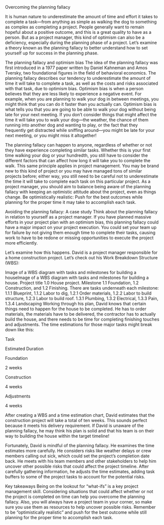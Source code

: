 Overcoming the planning fallacy

It is human nature to underestimate the amount of time and effort it takes to complete a task—from anything as simple as walking the dog to something as complex as completing a project. People generally want to remain hopeful about a positive outcome, and this is a great quality to have as a person. But as a project manager, this kind of optimism can also be a deficiency, especially during the planning phase of a project. Let’s examine a theory known as the planning fallacy to better understand how to set yourself up for success in the planning phase. 

The planning fallacy and optimism bias
The idea of the planning fallacy was first introduced in a 1977 paper written by Daniel Kahneman and Amos Tversky, two foundational figures in the field of behavioral economics. The planning fallacy describes our tendency to underestimate the amount of time it will take to complete a task, as well as the costs and risks associated with that task, due to optimism bias. Optimism bias is when a person believes that they are less likely to experience a negative event. For example, when you are planning to walk your dog in between meetings, you might think that you can do it faster than you actually can. Optimism bias is what tells you that you are going to be able to walk your dog without being late for your next meeting. If you don’t consider things that might affect the time it will take you to walk your dog—the weather, the chance of them running into another dog and wanting to play, or the fact that they frequently get distracted while sniffing around—you might be late for your next meeting, or you might miss it altogether! 

The planning fallacy can happen to anyone, regardless of whether or not they have experience completing similar tasks. Whether this is your first time walking your dog or your hundredth, you still have to consider the different factors that can affect how long it will take you to complete the walk. This same principle applies in project management. You may be brand new to this kind of project or you may have managed tons of similar projects before; either way, you still need to be careful not to underestimate the time it will take to complete each task on this particular project. As a project manager, you should aim to balance being aware of the planning fallacy with keeping an optimistic attitude about the project, even as things change. Be optimistically realistic: Push for the best outcomes while planning for the proper time it may take to accomplish each task.

Avoiding the planning fallacy: A case study
Think about the planning fallacy in relation to yourself as a project manager. If you have planned massive efforts in your project plan with an optimism bias, this planning fallacy could have a major impact on your project execution. You could set your team up for failure by not giving them enough time to complete their tasks, causing work to have to be redone or missing opportunities to execute the project more efficiently.

Let’s examine how this happens. David is a project manager responsible for a home construction project. Let’s check out his Work Breakdown Structure (WBS): 

Image of a WBS diagram with tasks and milestones for building a houseImage of a WBS diagram with tasks and milestones for building a house. Project title 1.0 House project. Milestone 1.1 Foundation, 1.2 Construction, and 1.2 Finishing. There are tasks underneath each milestone: 1.1.1 Blueprint, 1.1.2 Labor to dig, 1.2.1 Order materials, 1.2.2 Labor to build structure, 1.2.3 Labor to build roof. 1.3.1 Plumbing, 1.3.2 Electrical, 1.3.3 Pain, 1.3.4 Landscaping
Working through his plan, David knows that certain things need to happen for the house to be completed. He has to order materials, the materials have to be delivered, the contractor has to actually build the house, and there needs to be time for completing finishing touches and adjustments. The time estimations for those major tasks might break down like this:

Task

Estimated Duration

Foundation

2 weeks

Construction

4 weeks

Adjustments

4 weeks

After creating a WBS and a time estimation chart, David estimates that the construction project will take a total of ten weeks. This sounds perfect because it meets his delivery requirement. If David is unaware of the planning fallacy, he may think his plan is solid and that his team is on their way to building the house within the target timeline!

Fortunately, David is mindful of the planning fallacy. He examines the time estimates more carefully. He considers risks like weather delays or crew members calling out sick, which could set the project’s completion date back. He meets with his team members and other stakeholders to help him uncover other possible risks that could affect the project timeline. After carefully gathering information, he adjusts the time estimates, adding task buffers to some of the project tasks to account for the potential risks.

Key takeaways
Being on the lookout for “what-ifs” is a key project management skill. Considering situations that could affect whether or not the project is completed on time can help you overcome the planning fallacy. Also, you will always have a project team in your corner, so make sure you use them as resources to help uncover possible risks. Remember to be “optimistically realistic” and push for the best outcome while still planning for the proper time to accomplish each task.

